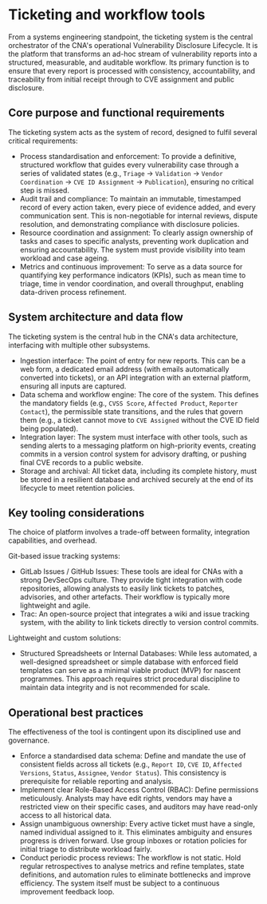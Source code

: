 # Ticketing and workflow tools

From a systems engineering standpoint, the ticketing system is the central orchestrator of the CNA's operational 
Vulnerability Disclosure Lifecycle. It is the platform that transforms an ad-hoc stream of vulnerability reports into a structured, 
measurable, and auditable workflow. Its primary function is to ensure that every report is processed with 
consistency, accountability, and traceability from initial receipt through to CVE assignment and public disclosure.

## Core purpose and functional requirements

The ticketing system acts as the system of record, designed to fulfil several critical requirements:

*   Process standardisation and enforcement: To provide a definitive, structured workflow that guides every vulnerability case through a series of validated states (e.g., `Triage` → `Validation` → `Vendor Coordination` → `CVE ID Assignment` → `Publication`), ensuring no critical step is missed.
*   Audit trail and compliance: To maintain an immutable, timestamped record of every action taken, every piece of evidence added, and every communication sent. This is non-negotiable for internal reviews, dispute resolution, and demonstrating compliance with disclosure policies.
*   Resource coordination and assignment: To clearly assign ownership of tasks and cases to specific analysts, preventing work duplication and ensuring accountability. The system must provide visibility into team workload and case ageing.
*   Metrics and continuous improvement: To serve as a data source for quantifying key performance indicators (KPIs), such as mean time to triage, time in vendor coordination, and overall throughput, enabling data-driven process refinement.

## System architecture and data flow

The ticketing system is the central hub in the CNA's data architecture, interfacing with multiple other subsystems.

*   Ingestion interface: The point of entry for new reports. This can be a web form, a dedicated email address (with emails automatically converted into tickets), or an API integration with an external platform, ensuring all inputs are captured.
*   Data schema and workflow engine: The core of the system. This defines the mandatory fields (e.g., `CVSS Score`, `Affected Product`, `Reporter Contact`), the permissible state transitions, and the rules that govern them (e.g., a ticket cannot move to `CVE Assigned` without the CVE ID field being populated).
*   Integration layer: The system must interface with other tools, such as sending alerts to a messaging platform on high-priority events, creating commits in a version control system for advisory drafting, or pushing final CVE records to a public website.
*   Storage and archival: All ticket data, including its complete history, must be stored in a resilient database and archived securely at the end of its lifecycle to meet retention policies.

## Key tooling considerations

The choice of platform involves a trade-off between formality, integration capabilities, and overhead.

Git-based issue tracking systems:

*   GitLab Issues / GitHub Issues: These tools are ideal for CNAs with a strong DevSecOps culture. They provide tight integration with code repositories, allowing analysts to easily link tickets to patches, advisories, and other artefacts. Their workflow is typically more lightweight and agile.
*   Trac: An open-source project that integrates a wiki and issue tracking system, with the ability to link tickets directly to version control commits.

Lightweight and custom solutions:

*   Structured Spreadsheets or Internal Databases: While less automated, a well-designed spreadsheet or simple database with enforced field templates can serve as a minimal viable product (MVP) for nascent programmes. This approach requires strict procedural discipline to maintain data integrity and is not recommended for scale.

## Operational best practices

The effectiveness of the tool is contingent upon its disciplined use and governance.

*   Enforce a standardised data schema: Define and mandate the use of consistent fields across all tickets (e.g., `Report ID`, `CVE ID`, `Affected Versions`, `Status`, `Assignee`, `Vendor Status`). This consistency is prerequisite for reliable reporting and analysis.
*   Implement clear Role-Based Access Control (RBAC): Define permissions meticulously. Analysts may have edit rights, vendors may have a restricted view on their specific cases, and auditors may have read-only access to all historical data.
*   Assign unambiguous ownership: Every active ticket must have a single, named individual assigned to it. This eliminates ambiguity and ensures progress is driven forward. Use group inboxes or rotation policies for initial triage to distribute workload fairly.
*   Conduct periodic process reviews: The workflow is not static. Hold regular retrospectives to analyse metrics and refine templates, state definitions, and automation rules to eliminate bottlenecks and improve efficiency. The system itself must be subject to a continuous improvement feedback loop.
